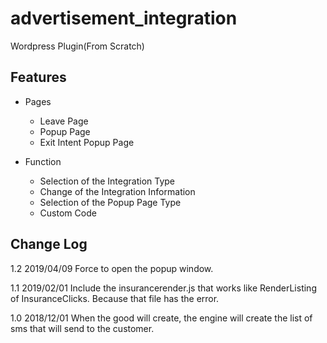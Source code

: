 # advertisement_integration
Wordpress Plugin(From Scratch)

## Features

* Pages
    - Leave Page
    - Popup Page
    - Exit Intent Popup Page

* Function
    - Selection of the Integration Type
    - Change of the Integration Information
    - Selection of the Popup Page Type
    - Custom Code

## Change Log

1.2 2019/04/09
	Force to open the popup window.

1.1 2019/02/01
	Include the insurancerender.js that works like RenderListing of InsuranceClicks.
    Because that file has the error.

1.0 2018/12/01
	When the good will create, the engine will create the list of sms that will send to the customer.
